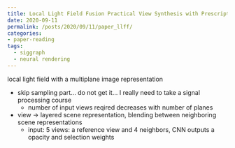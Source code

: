 ```yaml
---
title: Local Light Field Fusion Practical View Synthesis with Prescriptive Sampling Guidelines
date: 2020-09-11
permalink: /posts/2020/09/11/paper_llff/
categories:
- paper-reading
tags:
  - siggraph
  - neural rendering
---
```


local light field with a multiplane image representation
- skip sampling part... do not get it... I really need to take a signal processing course
  - number of input views reqired decreases with number of planes
- view -> layered scene representation, blending between neighboring scene representations
  - input: 5 views: a reference view and 4 neighbors, CNN outputs a opacity and selection weights
